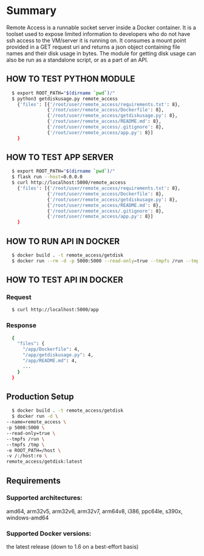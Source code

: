 # Summary
Remote Access is a runnable socket server inside a Docker container. It is a toolset used to expose limited information to developers who do not have ssh access to the VM/server it is running on. It consumes a mount point provided in a GET request uri and returns a json object containing file names and their disk usage in bytes. The module for getting disk usage can also be run as a standalone script, or as a part of an API. 

## HOW TO TEST PYTHON MODULE
```sh
  $ export ROOT_PATH="$(dirname `pwd`)/"
  $ python3 getdiskusage.py remote_access
    {'files': [{'/root/user/remote_access/requirements.txt': 8},
               {'/root/user/remote_access/Dockerfile': 8},
               {'/root/user/remote_access/getdiskusage.py': 8},
               {'/root/user/remote_access/README.md': 8},
               {'/root/user/remote_access/.gitignore': 8},
               {'/root/user/remote_access/app.py': 8}]
    }
```

## HOW TO TEST APP SERVER
```sh
  $ export ROOT_PATH="$(dirname `pwd`)/"
  $ flask run --host=0.0.0.0 
  $ curl http://localhost:5000/remote_access
    {'files': [{'/root/user/remote_access/requirements.txt': 8},
               {'/root/user/remote_access/Dockerfile': 8},
               {'/root/user/remote_access/getdiskusage.py': 8},
               {'/root/user/remote_access/README.md': 8},
               {'/root/user/remote_access/.gitignore': 8},
               {'/root/user/remote_access/app.py': 8}]
    }
```

## HOW TO RUN API IN DOCKER
```sh
  $ docker build . -t remote_access/getdisk 
  $ docker run --rm -d -p 5000:5000 --read-only=true --tmpfs /run --tmpfs /tmp -v "$(pwd)":/app:ro remote_access/getdisk:latest
```

## HOW TO TEST API IN DOCKER

### Request
```sh
  $ curl http://localhost:5000/app
```
### Response
```sh
  {
    "files": {
      "/app/Dockerfile": 4,
      "/app/getdiskusage.py": 4,
      "/app/README.md": 4,
      ...
    }
  }
```

## Production Setup
```sh
  $ docker build . -t remote_access/getdisk
  $ docker run -d \
--name=remote_access \
-p 5000:5000 \
--read-only=true \
--tmpfs /run \
--tmpfs /tmp \
-e ROOT_PATH=/host \
-v /:/host:ro \
remote_access/getdisk:latest
```

## Requirements
### Supported architectures:
amd64, arm32v5, arm32v6, arm32v7, arm64v8, i386, ppc64le, s390x, windows-amd64

### Supported Docker versions:
the latest release (down to 1.6 on a best-effort basis)
